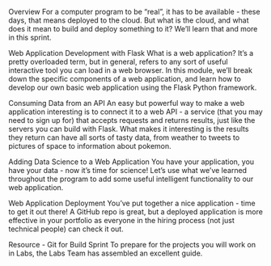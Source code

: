 Overview
For a computer program to be “real”, it has to be available - these days, that means deployed to the cloud. But what is the cloud, and what does it mean to build and deploy something to it? We’ll learn that and more in this sprint.

Web Application Development with Flask
What is a web application? It’s a pretty overloaded term, but in general, refers to any sort of useful interactive tool you can load in a web browser. In this module, we’ll break down the specific components of a web application, and learn how to develop our own basic web application using the Flask Python framework.

Consuming Data from an API
An easy but powerful way to make a web application interesting is to connect it to a web API - a service (that you may need to sign up for) that accepts requests and returns results, just like the servers you can build with Flask. What makes it interesting is the results they return can have all sorts of tasty data, from weather to tweets to pictures of space to information about pokemon.

Adding Data Science to a Web Application
You have your application, you have your data - now it’s time for science! Let’s use what we’ve learned throughout the program to add some useful intelligent functionality to our web application.

Web Application Deployment
You’ve put together a nice application - time to get it out there! A GitHub repo is great, but a deployed application is more effective in your portfolio as everyone in the hiring process (not just technical people) can check it out.

Resource - Git for Build Sprint
To prepare for the projects you will work on in Labs, the Labs Team has assembled an excellent guide.

